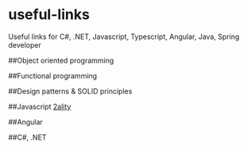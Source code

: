 # useful-links
Useful links for C#, .NET, Javascript, Typescript, Angular, Java, Spring developer

##Object oriented programming

##Functional programming

##Design patterns & SOLID principles

##Javascript
[2ality](http://2ality.blogspot.com/)

##Angular

##C#, .NET

